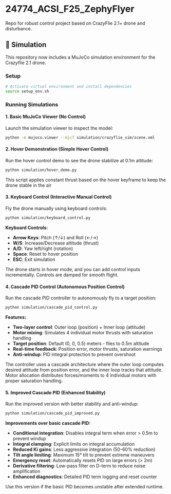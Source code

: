 # 24774_ACSI_F25_ZephyFlyer
Repo for robust control project based on CrazyFlie 2.1+ drone and disturbance.

## 🧠 Simulation

This repository now includes a MuJoCo simulation environment for the Crazyflie 2.1 drone.

### Setup
```bash
# Activate virtual environment and install dependencies
source setup_env.sh
```

### Running Simulations

#### 1. Basic MuJoCo Viewer (No Control)
Launch the simulation viewer to inspect the model:
```bash
python -m mujoco.viewer --mjcf simulation/crazyflie_sim/scene.xml
```

#### 2. Hover Demonstration (Simple Hover Control)
Run the hover control demo to see the drone stabilize at 0.1m altitude:
```bash
python simulation/hover_demo.py
```
This script applies constant thrust based on the hover keyframe to keep the drone stable in the air

#### 3. Keyboard Control (Interactive Manual Control)
Fly the drone manually using keyboard controls:
```bash
python simulation/keyboard_control.py
```

**Keyboard Controls:**
- **Arrow Keys**: Pitch (↑/↓) and Roll (←/→)
- **W/S**: Increase/Decrease altitude (thrust)
- **A/D**: Yaw left/right (rotation)
- **Space**: Reset to hover position
- **ESC**: Exit simulation

The drone starts in hover mode, and you can add control inputs incrementally. Controls are damped for smooth flight.

#### 4. Cascade PID Control (Autonomous Position Control)
Run the cascade PID controller to autonomously fly to a target position:
```bash
python simulation/cascade_pid_control.py
```

**Features:**
- **Two-layer control**: Outer loop (position) + Inner loop (attitude)
- **Motor mixing**: Simulates 4 individual motor thrusts with saturation handling
- **Target position**: Default (0, 0, 0.5) meters - flies to 0.5m altitude
- **Real-time feedback**: Position error, motor thrusts, saturation warnings
- **Anti-windup**: PID integral protection to prevent overshoot

The controller uses a cascade architecture where the outer loop computes desired attitude from position error, and the inner loop tracks that attitude. Motor allocation distributes forces/moments to 4 individual motors with proper saturation handling.

#### 5. Improved Cascade PID (Enhanced Stability)
Run the improved version with better stability and anti-windup:
```bash
python simulation/cascade_pid_improved.py
```

**Improvements over basic cascade PID:**
- **Conditional integration**: Disables integral term when error > 0.5m to prevent windup
- **Integral clamping**: Explicit limits on integral accumulation
- **Reduced Ki gains**: Less aggressive integration (50-60% reduction)
- **Tilt angle limiting**: Maximum 15° tilt to prevent extreme maneuvers
- **Emergency reset**: Automatically resets PID on large errors (> 2m)
- **Derivative filtering**: Low-pass filter on D-term to reduce noise amplification
- **Enhanced diagnostics**: Detailed PID term logging and reset counter

Use this version if the basic PID becomes unstable after extended runtime.

